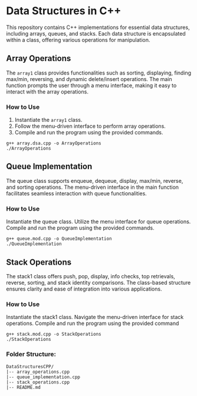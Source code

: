 # Data Structures in C++

This repository contains C++ implementations for essential data structures, including arrays, queues, and stacks. Each data structure is encapsulated within a class, offering various operations for manipulation.

## Array Operations

The `array1` class provides functionalities such as sorting, displaying, finding max/min, reversing, and dynamic delete/insert operations. The main function prompts the user through a menu interface, making it easy to interact with the array operations.

### How to Use

1. Instantiate the `array1` class.
2. Follow the menu-driven interface to perform array operations.
3. Compile and run the program using the provided commands.

```
g++ array.dsa.cpp -o ArrayOperations
./ArrayOperations
```
## Queue Implementation

The queue class supports enqueue, dequeue, display, max/min, reverse, and sorting operations. The menu-driven interface in the main function facilitates seamless interaction with queue functionalities.

### How to Use

Instantiate the queue class.
Utilize the menu interface for queue operations.
Compile and run the program using the provided commands.
```
g++ queue.mod.cpp -o QueueImplementation
./QueueImplementation
```
## Stack Operations

The stack1 class offers push, pop, display, info checks, top retrievals, reverse, sorting, and stack identity comparisons. The class-based structure ensures clarity and ease of integration into various applications.

### How to Use

Instantiate the stack1 class.
Navigate the menu-driven interface for stack operations.
Compile and run the program using the provided command
```
g++ stack.mod.cpp -o StackOperations
./StackOperations
```
### Folder Structure:
```
DataStructuresCPP/
|-- array_operations.cpp
|-- queue_implementation.cpp
|-- stack_operations.cpp
|-- README.md

```
